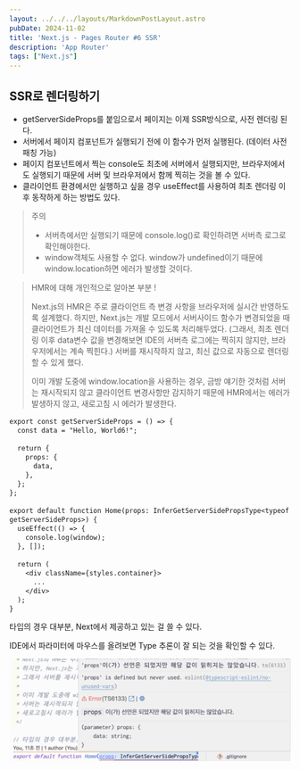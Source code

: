 ```yaml
---
layout: ../../../layouts/MarkdownPostLayout.astro
pubDate: 2024-11-02
title: 'Next.js - Pages Router #6 SSR'
description: 'App Router'
tags: ["Next.js"]
---
```




## SSR로 렌더링하기

- getServerSideProps를 붙임으로서 페이지는 이제 SSR방식으로, 사전 렌더링 된다.
- 서버에서 페이지 컴포넌트가 실행되기 전에 이 함수가 먼저 실행된다. (데이터 사전 패칭 가능)
- 페이지 컴포넌트에서 찍는 console도 최초에 서버에서 실행되지만, 브라우저에서도 실행되기 때문에 서버 및 브라우저에서 함께 찍히는 것을 볼 수 있다.
- 클라이언트 환경에서만 실행하고 싶을 경우 useEffect를 사용하여 최초 렌더링 이후 동작하게 하는 방법도 있다.

> 주의
>
> - 서버측에서만 실행되기 때문에 console.log()로 확인하려면 서버측 로그로 확인해야한다.
> - window객체도 사용할 수 없다. window가 undefined이기 때문에 window.location하면 에러가 발생할 것이다.

> HMR에 대해 개인적으로 알아본 부분 !
>
> Next.js의 HMR은 주로 클라이언트 측 변경 사항을 브라우저에 실시간 반영하도록 설계했다. 하지만, Next.js는 개발 모드에서 서버사이드 함수가 변경되었을 때 클라이언트가 최신 데이터를 가져올 수 있도록 처리해두었다. (그래서, 최초 렌더링 이후 data변수 값을 변경해보면 IDE의 서버측 로그에는 찍히지 않지만, 브라우저에서는 계속 찍힌다.) 서버를 재시작하지 않고, 최신 값으로 자동으로 렌더링 할 수 있게 했다.
>
> 이미 개발 도중에 window.location을 사용하는 경우, 금방 얘기한 것처럼 서버는 재시작되지 않고 클라이언트 변경사항만 감지하기 때문에 HMR에서는 에러가 발생하지 않고, 새로고침 시 에러가 발생한다.

```tsx
export const getServerSideProps = () => {
  const data = "Hello, World6!";

  return {
    props: {
      data,
    },
  };
};

export default function Home(props: InferGetServerSidePropsType<typeof getServerSideProps>) {
  useEffect(() => {
    console.log(window);
  }, []);

  return (
    <div className={styles.container}>
      ...
    </div>
  );
}
```



타입의 경우 대부분, Next에서 제공하고 있는 걸 쓸 수 있다.

IDE에서 파라미터에 마우스를 올려보면 Type 추론이 잘 되는 것을 확인할 수 있다.

![image-20241102112614332](../images/image-20241102112614332.png)

